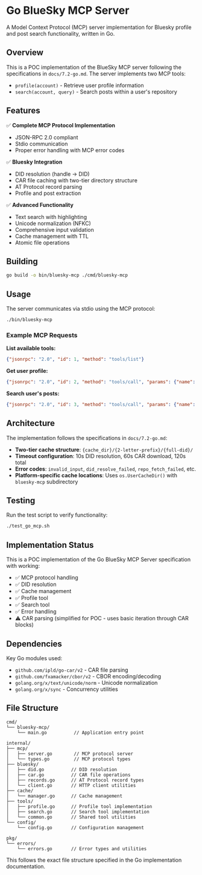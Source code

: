 # Go BlueSky MCP Server

A Model Context Protocol (MCP) server implementation for Bluesky profile and post search functionality, written in Go.

## Overview

This is a POC implementation of the BlueSky MCP server following the specifications in `docs/7.2-go.md`. The server implements two MCP tools:
- `profile(account)` - Retrieve user profile information
- `search(account, query)` - Search posts within a user's repository

## Features

✅ **Complete MCP Protocol Implementation**
- JSON-RPC 2.0 compliant
- Stdio communication
- Proper error handling with MCP error codes

✅ **Bluesky Integration**
- DID resolution (handle → DID)
- CAR file caching with two-tier directory structure
- AT Protocol record parsing
- Profile and post extraction

✅ **Advanced Functionality**
- Text search with highlighting
- Unicode normalization (NFKC)
- Comprehensive input validation  
- Cache management with TTL
- Atomic file operations

## Building

```bash
go build -o bin/bluesky-mcp ./cmd/bluesky-mcp
```

## Usage

The server communicates via stdio using the MCP protocol:

```bash
./bin/bluesky-mcp
```

### Example MCP Requests

**List available tools:**
```json
{"jsonrpc": "2.0", "id": 1, "method": "tools/list"}
```

**Get user profile:**
```json
{"jsonrpc": "2.0", "id": 2, "method": "tools/call", "params": {"name": "profile", "arguments": {"account": "alice.bsky.social"}}}
```

**Search user's posts:**
```json
{"jsonrpc": "2.0", "id": 3, "method": "tools/call", "params": {"name": "search", "arguments": {"account": "alice.bsky.social", "query": "hello world"}}}
```

## Architecture

The implementation follows the specifications in `docs/7.2-go.md`:

- **Two-tier cache structure**: `{cache_dir}/{2-letter-prefix}/{full-did}/`
- **Timeout configuration**: 10s DID resolution, 60s CAR download, 120s total
- **Error codes**: `invalid_input`, `did_resolve_failed`, `repo_fetch_failed`, etc.
- **Platform-specific cache locations**: Uses `os.UserCacheDir()` with `bluesky-mcp` subdirectory

## Testing

Run the test script to verify functionality:

```bash
./test_go_mcp.sh
```

## Implementation Status

This is a POC implementation of the Go BlueSky MCP Server specification with working:
- ✅ MCP protocol handling
- ✅ DID resolution 
- ✅ Cache management
- ✅ Profile tool
- ✅ Search tool
- ✅ Error handling
- ⚠️ CAR parsing (simplified for POC - uses basic iteration through CAR blocks)

## Dependencies

Key Go modules used:
- `github.com/ipld/go-car/v2` - CAR file parsing
- `github.com/fxamacker/cbor/v2` - CBOR encoding/decoding
- `golang.org/x/text/unicode/norm` - Unicode normalization
- `golang.org/x/sync` - Concurrency utilities

## File Structure

```
cmd/
└── bluesky-mcp/
    └── main.go          // Application entry point

internal/
├── mcp/
│   ├── server.go        // MCP protocol server
│   └── types.go         // MCP protocol types
├── bluesky/
│   ├── did.go          // DID resolution
│   ├── car.go          // CAR file operations  
│   ├── records.go      // AT Protocol record types
│   └── client.go       // HTTP client utilities
├── cache/
│   └── manager.go      // Cache management
├── tools/
│   ├── profile.go      // Profile tool implementation
│   ├── search.go       // Search tool implementation
│   └── common.go       // Shared tool utilities
└── config/
    └── config.go       // Configuration management

pkg/
└── errors/
    └── errors.go       // Error types and utilities
```

This follows the exact file structure specified in the Go implementation documentation.